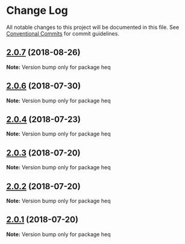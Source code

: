 # Change Log

All notable changes to this project will be documented in this file.
See [Conventional Commits](https://conventionalcommits.org) for commit guidelines.

<a name="2.0.7"></a>
## [2.0.7](https://github.com/tungv/heq/compare/heq@2.0.6...heq@2.0.7) (2018-08-26)




**Note:** Version bump only for package heq

<a name="2.0.6"></a>
## [2.0.6](https://github.com/tungv/heq/compare/heq@2.0.5...heq@2.0.6) (2018-07-30)




**Note:** Version bump only for package heq

<a name="2.0.4"></a>
## [2.0.4](https://github.com/tungv/heq/compare/heq@2.0.3...heq@2.0.4) (2018-07-23)




**Note:** Version bump only for package heq

<a name="2.0.3"></a>
## [2.0.3](https://github.com/tungv/heq/compare/heq@2.0.2...heq@2.0.3) (2018-07-20)




**Note:** Version bump only for package heq

<a name="2.0.2"></a>
## [2.0.2](https://github.com/tungv/heq/compare/heq@2.0.1...heq@2.0.2) (2018-07-20)




**Note:** Version bump only for package heq

<a name="2.0.1"></a>
## [2.0.1](https://github.com/tungv/heq/compare/heq@2.0.0...heq@2.0.1) (2018-07-20)




**Note:** Version bump only for package heq
